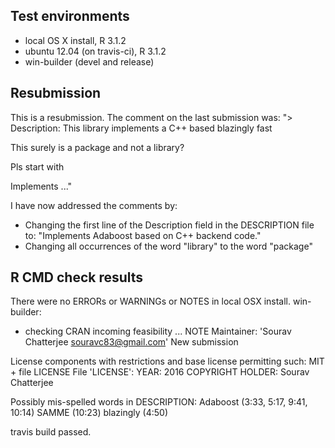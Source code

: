 ## Test environments
* local OS X install, R 3.1.2
* ubuntu 12.04 (on travis-ci), R 3.1.2
* win-builder (devel and release)
## Resubmission
This is a resubmission. The comment on the last submission was:
"> Description: This library implements a C++ based blazingly fast

This surely is a package and not a library?

Pls start with

  Implements ..."

I have now addressed the comments by:
* Changing the first line of the Description field in the DESCRIPTION file to:
"Implements Adaboost based on C++ backend code."
* Changing all occurrences of the word "library" to the word "package"


## R CMD check results
There were no ERRORs or WARNINGs or NOTES in local OSX install.
win-builder:
* checking CRAN incoming feasibility ... NOTE
Maintainer: 'Sourav Chatterjee <souravc83@gmail.com>'
New submission

License components with restrictions and base license permitting such:
MIT + file LICENSE
File 'LICENSE':
YEAR: 2016
COPYRIGHT HOLDER: Sourav Chatterjee

Possibly mis-spelled words in DESCRIPTION:
Adaboost (3:33, 5:17, 9:41, 10:14)
SAMME (10:23)
blazingly (4:50)


travis build passed.
